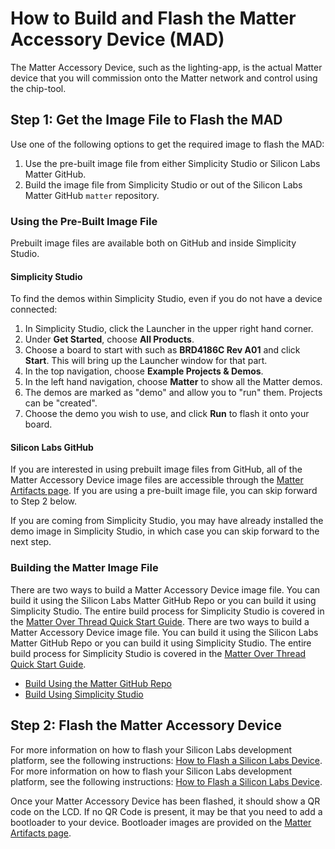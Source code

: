 # How to Build and Flash the Matter Accessory Device (MAD)

The Matter Accessory Device, such as the lighting-app, is the actual Matter device that you will commission onto the Matter network and control using the chip-tool.

## Step 1: Get the Image File to Flash the MAD

Use one of the following options to get the required image to flash the MAD:

1. Use the pre-built image file from either Simplicity Studio or Silicon Labs Matter GitHub.
2. Build the image file from Simplicity Studio or out of the Silicon Labs Matter GitHub `matter` repository.

### Using the Pre-Built Image File

Prebuilt image files are available both on GitHub and inside Simplicity Studio.

#### Simplicity Studio

To find the demos within Simplicity Studio, even if you do not have a device connected:

1. In Simplicity Studio, click the Launcher in the upper right hand corner.
2. Under **Get Started**, choose **All Products**.
3. Choose a board to start with such as **BRD4186C Rev A01** and click **Start**. This will bring up the Launcher window for that part.
4. In the top navigation, choose **Example Projects & Demos**.
5. In the left hand navigation, choose **Matter** to show all the Matter demos.
6. The demos are marked as "demo" and allow you to "run" them. Projects can be "created".
7. Choose the demo you wish to use, and click **Run** to flash it onto your board.

#### Silicon Labs GitHub

If you are interested in using prebuilt image files from GitHub, all of the Matter Accessory Device image files are accessible through the [Matter Artifacts page](/matter/{build-docspace-version}/matter-prerequisites/matter-artifacts). If you are using a pre-built image file, you can skip forward to Step 2 below.

If you are coming from Simplicity Studio, you may have already installed the demo image in Simplicity Studio, in which case you can skip forward to the next step.

### Building the Matter Image File

There are two ways to build a Matter Accessory Device image file. You can build it using the Silicon Labs Matter GitHub Repo or you can build it using Simplicity Studio. The entire build process for Simplicity Studio is covered in the [Matter Over Thread Quick Start Guide](/matter/{build-docspace-version}/matter-light-switch-example/02-thread-light-switch-example).
There are two ways to build a Matter Accessory Device image file. You can build it using the Silicon Labs Matter GitHub Repo or you can build it using Simplicity Studio. The entire build process for Simplicity Studio is covered in the [Matter Over Thread Quick Start Guide](/matter/{build-docspace-version}/matter-light-switch-example/02-thread-light-switch-example).

- [Build Using the Matter GitHub Repo](https://github.com/project-chip/connectedhomeip/tree/master/examples/lighting-app/silabs)
- [Build Using Simplicity Studio](/matter/{build-docspace-version}/matter-light-switch-example/02-thread-light-switch-example)

## Step 2: Flash the Matter Accessory Device

For more information on how to flash your Silicon Labs development platform, see the following instructions: [How to Flash a Silicon Labs Device](/matter/{build-docspace-version}/matter-references/flash-silabs-device).
For more information on how to flash your Silicon Labs development platform, see the following instructions: [How to Flash a Silicon Labs Device](/matter/{build-docspace-version}/matter-references/flash-silabs-device).

Once your Matter Accessory Device has been flashed, it should show a QR code on the LCD. If no QR Code is present, it may be that you need to add a bootloader to
your device. Bootloader images are provided on the [Matter Artifacts page](/matter/{build-docspace-version}/matter-prerequisites/matter-artifacts).

